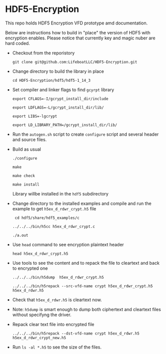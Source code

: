 # HDF5-Encryption
This repo holds HDF5 Encryption VFD prototype amd documentation.

Below are instructions how to build in "place" the version of HDF5 with encryption enables. Please notice that currently key and magic nuber are hard coded.

* Checkout from the reporistory

  `git clone git@github.com:LifeboatLLC/HDF5-Encryption.git`

* Change directory to build the library in place

  `cd HDF5-Encryption/hdf5/hdf5-1_14_3`

* Set compiler and linker flags to find `gcyrpt` library

  `export CFLAGS=-I/gcrypt_install_dir/include`

  `export LDFLAGS=-L/gcrypt_install_dir/lib/`

  `export LIBS=-lgcrypt`

  `export LD_LIBRARY_PATH=/gcrypt_install_dir/lib/`

* Run the `autogen.sh` script to create `configure` script and several header and source files.
* Build as usual

  `./configure`
  
  `make`
  
  `make check`
  
  `make install`

  Library willbe installed in the `hdf5` subdirectory

 * Change directory to the installed examples and compile and run the example to get `h5ex_d_rdwr_crypt.h5` file
   
   ` cd hdf5/share/hdf5_examples/c`

   `../../../bin/h5cc h5ex_d_rdwr_crypt.c`

   `./a.out`

  * Use `head` command to see encryption plaintext header

    `head h5ex_d_rdwr_crypt.h5`

  * Use tools to see the content and to repack the file to cleartext and back to encrypted one

     `../../../bin/h5dump  h5ex_d_rdwr_crypt.h5`

     `../../../bin/h5repack --src-vfd-name crypt h5ex_d_rdwr_crypt.h5 h5ex_d_rdwr.h5`
     

  * Check that `h5ex_d_rdwr.h5` is cleartext now.
    
  * Note: `h5dump` is smart enough to dump both ciphertext and cleartext files without specifyng the driver.

  * Repack clear text file into encrypted file

      `../../../bin/h5repack --dst-vfd-name crypt h5ex_d_rdwr.h5 h5ex_d_rdwr_crypt_new.h5`

  * Run `ls -al *.h5` to see the size of the files. 
